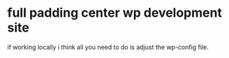 

full padding center wp development site
====


if working locally i think all you
need to do is adjust the wp-config file.






